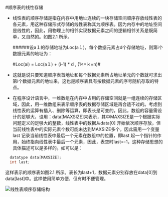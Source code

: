 #顺序表的线性存储
- 线性表的顺序存储是指在内存中用地址连续的一块存储空间顺序存放线性表的各元素，用这种存储形式存储的线性表称其为顺序表。因为内存中的地址空间是线性的，因此，用物理上的相邻实现数据元素之间的逻辑相邻关系是既简单，又自然的。如图2.1 所示。

  ######设a１的存储地址为Loc(a１)，每个数据元素占d个存储地址，则第i个数据元素的地址为：
  
  #Loc(ai) = Loc(a１) + (i-1) * d , (1<=i<=n)#

* 这就是说只要知道顺序表首地址和每个数据元素所占地址单元的个数就可求出第i个数据元素的地址来，这也是顺序表具有按数据元素的序号随机存取的特点。

* 在程序设计语言中，一维数组在内存中占用的存储空间就是一组连续的存储区域，因此，用一维数组来表示顺序表的数据存储区域是再合适不过的。考虑到线性表的运算有插入、删除等运算，即表长是可变的，因此，数组的容量需设计的足够大，设用：data[MAXSIZE]来表示，其中MAXSIZE是一个根据实际问题定义的足够大的整数，线性表中的数据从data[0] 开始依次顺序存放，但当前线性表中的实际元素个数可能未达到MAXSIZE多个，因此需用一个变量last 记录当前线性表中最后一个元素在数组中的位置，即last 起一个指针的作用，始终指向线性表中最后一个元素，因此，表空时last=-1，这种存储思想的具体描述可以是多样的。如可以是：
```C
  datatype data[MAXSIZE];
  int last;
```

这样表示的顺序表如图2.1 所示。表长为last+1，数据元素分别存放在data[0]到data[last]中。这样使用简单方便，但有时不便管理。

  ![线性表顺序存储结构](http://c.biancheng.net/cpp/uploads/allimg/120222/1-120222121010962.png)
